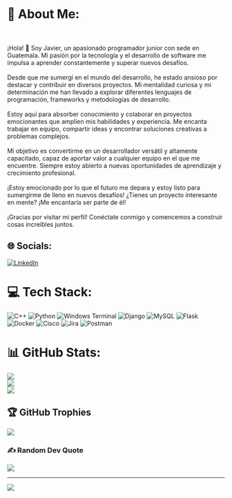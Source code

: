 # 💫 About Me:
<br><br>¡Hola! 👋 Soy Javier, un apasionado programador junior con sede en Guatemala. Mi pasión por la tecnología y el desarrollo de software me impulsa a aprender constantemente y superar nuevos desafíos.<br><br>Desde que me sumergí en el mundo del desarrollo, he estado ansioso por destacar y contribuir en diversos proyectos. Mi mentalidad curiosa y mi determinación me han llevado a explorar diferentes lenguajes de programación, frameworks y metodologías de desarrollo.<br><br>Estoy aquí para absorber conocimiento  y colaborar en proyectos emocionantes que amplíen mis habilidades y experiencia. Me encanta trabajar en equipo, compartir ideas y encontrar soluciones creativas a problemas complejos.<br><br>Mi objetivo es convertirme en un desarrollador versátil y altamente capacitado, capaz de aportar valor a cualquier equipo en el que me encuentre. Siempre estoy abierto a nuevas oportunidades de aprendizaje y crecimiento profesional.<br><br>¡Estoy emocionado por lo que el futuro me depara y estoy listo para sumergirme de lleno en nuevos desafíos! ¿Tienes un proyecto interesante en mente? ¡Me encantaría ser parte de él!<br><br>¡Gracias por visitar mi perfil! Conéctate conmigo y comencemos a construir cosas increíbles juntos.


## 🌐 Socials:
[![LinkedIn](https://img.shields.io/badge/LinkedIn-%230077B5.svg?logo=linkedin&logoColor=white)](https://linkedin.com/in/https://www.linkedin.com/in/javier-estuardo-recinos-fuentes-179a90289/) 

# 💻 Tech Stack:
![C++](https://img.shields.io/badge/c++-%2300599C.svg?style=for-the-badge&logo=c%2B%2B&logoColor=white) ![Python](https://img.shields.io/badge/python-3670A0?style=for-the-badge&logo=python&logoColor=ffdd54) ![Windows Terminal](https://img.shields.io/badge/Windows%20Terminal-%234D4D4D.svg?style=for-the-badge&logo=windows-terminal&logoColor=white) ![Django](https://img.shields.io/badge/django-%23092E20.svg?style=for-the-badge&logo=django&logoColor=white) ![MySQL](https://img.shields.io/badge/mysql-%2300000f.svg?style=for-the-badge&logo=mysql&logoColor=white) ![Flask](https://img.shields.io/badge/flask-%23000.svg?style=for-the-badge&logo=flask&logoColor=white) ![Docker](https://img.shields.io/badge/docker-%230db7ed.svg?style=for-the-badge&logo=docker&logoColor=white) ![Cisco](https://img.shields.io/badge/cisco-%23049fd9.svg?style=for-the-badge&logo=cisco&logoColor=black) ![Jira](https://img.shields.io/badge/jira-%230A0FFF.svg?style=for-the-badge&logo=jira&logoColor=white) ![Postman](https://img.shields.io/badge/Postman-FF6C37?style=for-the-badge&logo=postman&logoColor=white)
# 📊 GitHub Stats:
![](https://github-readme-stats.vercel.app/api?username=Javi1427&theme=vue-dark&hide_border=false&include_all_commits=true&count_private=false)<br/>
![](https://github-readme-streak-stats.herokuapp.com/?user=Javi1427&theme=vue-dark&hide_border=false)<br/>
![](https://github-readme-stats.vercel.app/api/top-langs/?username=Javi1427&theme=vue-dark&hide_border=false&include_all_commits=true&count_private=false&layout=compact)

## 🏆 GitHub Trophies
![](https://github-profile-trophy.vercel.app/?username=Javi1427&theme=discord&no-frame=true&no-bg=true&margin-w=4)

### ✍️ Random Dev Quote
![](https://quotes-github-readme.vercel.app/api?type=horizontal&theme=dark)

---
[![](https://visitcount.itsvg.in/api?id=Javi1427&icon=5&color=0)](https://visitcount.itsvg.in)
